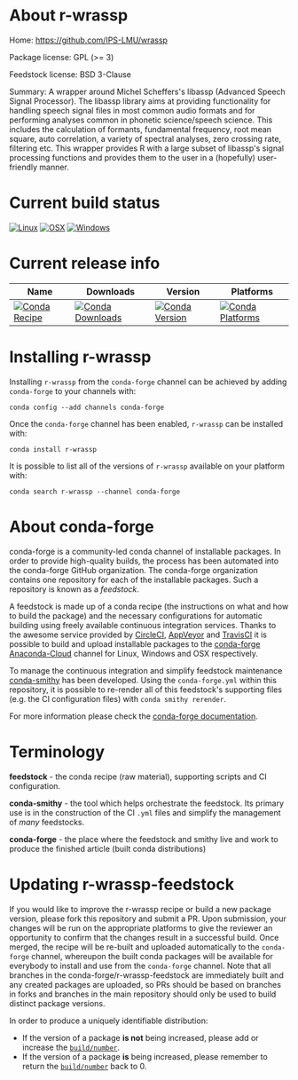 About r-wrassp
==============

Home: https://github.com/IPS-LMU/wrassp

Package license: GPL (>= 3)

Feedstock license: BSD 3-Clause

Summary: A wrapper around Michel Scheffers's libassp (Advanced Speech Signal Processor). The libassp library aims at providing functionality for handling speech signal files in most common audio formats and for performing analyses common in phonetic science/speech science. This includes the calculation of formants, fundamental frequency, root mean square, auto correlation, a variety of spectral analyses, zero crossing rate, filtering etc. This wrapper provides R with a large subset of libassp's signal processing functions and provides them to the user in a (hopefully) user-friendly manner.



Current build status
====================

[![Linux](https://img.shields.io/circleci/project/github/conda-forge/r-wrassp-feedstock/master.svg?label=Linux)](https://circleci.com/gh/conda-forge/r-wrassp-feedstock)
[![OSX](https://img.shields.io/travis/conda-forge/r-wrassp-feedstock/master.svg?label=macOS)](https://travis-ci.org/conda-forge/r-wrassp-feedstock)
[![Windows](https://img.shields.io/appveyor/ci/conda-forge/r-wrassp-feedstock/master.svg?label=Windows)](https://ci.appveyor.com/project/conda-forge/r-wrassp-feedstock/branch/master)

Current release info
====================

| Name | Downloads | Version | Platforms |
| --- | --- | --- | --- |
| [![Conda Recipe](https://img.shields.io/badge/recipe-r--wrassp-green.svg)](https://anaconda.org/conda-forge/r-wrassp) | [![Conda Downloads](https://img.shields.io/conda/dn/conda-forge/r-wrassp.svg)](https://anaconda.org/conda-forge/r-wrassp) | [![Conda Version](https://img.shields.io/conda/vn/conda-forge/r-wrassp.svg)](https://anaconda.org/conda-forge/r-wrassp) | [![Conda Platforms](https://img.shields.io/conda/pn/conda-forge/r-wrassp.svg)](https://anaconda.org/conda-forge/r-wrassp) |

Installing r-wrassp
===================

Installing `r-wrassp` from the `conda-forge` channel can be achieved by adding `conda-forge` to your channels with:

```
conda config --add channels conda-forge
```

Once the `conda-forge` channel has been enabled, `r-wrassp` can be installed with:

```
conda install r-wrassp
```

It is possible to list all of the versions of `r-wrassp` available on your platform with:

```
conda search r-wrassp --channel conda-forge
```


About conda-forge
=================

conda-forge is a community-led conda channel of installable packages.
In order to provide high-quality builds, the process has been automated into the
conda-forge GitHub organization. The conda-forge organization contains one repository
for each of the installable packages. Such a repository is known as a *feedstock*.

A feedstock is made up of a conda recipe (the instructions on what and how to build
the package) and the necessary configurations for automatic building using freely
available continuous integration services. Thanks to the awesome service provided by
[CircleCI](https://circleci.com/), [AppVeyor](http://www.appveyor.com/)
and [TravisCI](https://travis-ci.org/) it is possible to build and upload installable
packages to the [conda-forge](https://anaconda.org/conda-forge)
[Anaconda-Cloud](http://docs.anaconda.org/) channel for Linux, Windows and OSX respectively.

To manage the continuous integration and simplify feedstock maintenance
[conda-smithy](http://github.com/conda-forge/conda-smithy) has been developed.
Using the ``conda-forge.yml`` within this repository, it is possible to re-render all of
this feedstock's supporting files (e.g. the CI configuration files) with ``conda smithy rerender``.

For more information please check the [conda-forge documentation](https://conda-forge.org/docs/).

Terminology
===========

**feedstock** - the conda recipe (raw material), supporting scripts and CI configuration.

**conda-smithy** - the tool which helps orchestrate the feedstock.
                   Its primary use is in the construction of the CI ``.yml`` files
                   and simplify the management of *many* feedstocks.

**conda-forge** - the place where the feedstock and smithy live and work to
                  produce the finished article (built conda distributions)


Updating r-wrassp-feedstock
===========================

If you would like to improve the r-wrassp recipe or build a new
package version, please fork this repository and submit a PR. Upon submission,
your changes will be run on the appropriate platforms to give the reviewer an
opportunity to confirm that the changes result in a successful build. Once
merged, the recipe will be re-built and uploaded automatically to the
`conda-forge` channel, whereupon the built conda packages will be available for
everybody to install and use from the `conda-forge` channel.
Note that all branches in the conda-forge/r-wrassp-feedstock are
immediately built and any created packages are uploaded, so PRs should be based
on branches in forks and branches in the main repository should only be used to
build distinct package versions.

In order to produce a uniquely identifiable distribution:
 * If the version of a package **is not** being increased, please add or increase
   the [``build/number``](http://conda.pydata.org/docs/building/meta-yaml.html#build-number-and-string).
 * If the version of a package **is** being increased, please remember to return
   the [``build/number``](http://conda.pydata.org/docs/building/meta-yaml.html#build-number-and-string)
   back to 0.